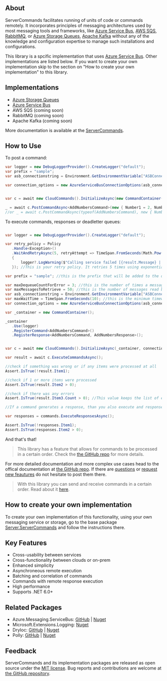 ﻿## About

ServerCommands facilitates running of units of code or commands remotely. It incorporates principles of messaging architectures used by most messaging tools and frameworks, like [Azure Service Bus](https://docs.microsoft.com/en-ca/azure/service-bus-messaging/), [AWS SQS](https://aws.amazon.com/sqs/), [RabbitMQ](https://www.rabbitmq.com/), or [Azure Storage Queues](https://docs.microsoft.com/en-ca/azure/storage/queues/storage-dotnet-how-to-use-queues?tabs=dotnet), [Apache Kafka](https://kafka.apache.org/) without any of the knowledge and configuration expertise to manage such installations and configurations. 

This library is a spcific implementation that uses [Azure Service Bus](https://docs.microsoft.com/en-ca/azure/service-bus-messaging/). Other implementations are listed below. If you want to create your own implementation skip to the section on "How to create your own implementation" to this library.

## Implementations

* [Azure Storage Queues](https://www.nuget.org/packages/ServerTools.ServerCommands.AzureStorageQueues/)
* [Azure Service Bus](https://www.nuget.org/packages/ServerTools.ServerCommands.AzureServiceBus/)
* AWS SQS (coming soon)
* RabbitMQ (coming soon)
* Apache Kafka (coming soon)

More documentation is available at the [ServerCommands](https://github.com/hgjura/ServerTools.ServerCommands).


## How to Use

To post a command:

```csharp
var logger = new DebugLoggerProvider().CreateLogger("default");
var prefix = "sample";
var asb_connectionstring = Environment.GetEnvironmentVariable["ASBConnectionString"]; //this is the connections string for the Azure Service Bus

var connection_options = new AzureServiceBusConnectionOptions(asb_connectionstring, MaxDequeueCountForError: 3, Log: logger, QueueNamePrefix: prefix);


var c = await new CloudCommands().InitializeAsync(new CommandContainer(), connection_options);

_ = await c.PostCommandAsync<AddNumbersCommand>(new { Number1 = 2, Number2 = 3 });
//or _ = await c.PostCommandAsync(typeof(AddNumbersCommand), new { Number1 = 2, Number2 = 3 });

```

To execute commands, responses or deadletter queues:

```csharp

var logger = new DebugLoggerProvider().CreateLogger("default");

var retry_policy = Policy
   .Handle<Exception>()
   .WaitAndRetryAsync(5, retryAttempt => TimeSpan.FromSeconds(Math.Pow(2, retryAttempt)), (result, timeSpan, retryCount, context) =>
   {
       logger?.LogWarning($"Calling service failed [{result.Message} | {result.InnerException?.Message}]. Waiting {timeSpan} before next retry. Retry attempt {retryCount}.");
   }); //This is your retry policy. It retries 5 times using exponential backoff. If not set, or set to null, the default is similar: it tries 3 times with exponential backoff 

var prefix = "sample"; //this is the prefix that will be added to the queues created by the package

var maxDequeueCountForError = 3; //this is the number of times a message will be dequeued before sent to DLQ. If not set, defaults to 5.
var maxMessagesToRetrieve = 50; //this is the number of messages read by the queue at once.  If not set, defaults to 32.
var asb_connectionstring = Environment.GetEnvironmentVariable["ASBConnectionString"]; //this is the connections string for the Azure Service Bus
var maxWaitTime = TimeSpan.FromSeconds(10); //this is the minimum timewindow that the package keeps the connection to the ServiceBus open. If not set, defaults to 60 seconds.
var connection_options = new AzureServiceBusConnectionOptions(asb_connectionstring, MaxDequeueCountForError: 3, Log: logger, RetryPolicy:retry_policy, QueueNamePrefix: prefix, MaxMessagesToRetrieve: maxMessagesToRetrieve, MaxWaitTime: maxWaitTime);

var _container = new CommandContainer();

_container
   .Use(logger)
   .RegisterCommand<AddNumbersCommand>()
   .RegisterResponse<AddNumbersCommand, AddNumbersResponse>();


var c = await new CloudCommands().InitializeAsync(_container, connection_options);

var result = await c.ExecuteCommandsAsync();

//check if something was wrong or if any items were processed at all
Assert.IsTrue(!result.Item1);

//check if 1 or more items were processed
Assert.IsTrue(result.Item2 > 0);

//check if there was any errors
Assert.IsTrue(result.Item3.Count > 0); //This value keeps the list of error messages that were encountered. After retrying 3 times the command is moved to the deadletterqueue.

//If a command generates a response, than you also execute and responses:

var responses = commands.ExecuteResponsesAsync();

Assert.IsTrue(!responses.Item1);
Assert.IsTrue(responses.Item2 > 0);

```

And that's that!

> This library has a feature that allows for commands to be processed in a certain order. Check the [the GitHub repo](https://github.com/hgjura/ServerTools.ServerCommands) for more details.


For more detailed documentation and more complex use cases head to the offical documentation at [the GitHub repo](https://github.com/hgjura/ServerTools.ServerCommands). If there are [questions](https://github.com/hgjura/ServerTools.ServerCommands/issues/new?assignees=hgjura&labels=question&title=ask%3A+) or [request new feautures](https://github.com/hgjura/ServerTools.ServerCommands/issues/new?assignees=hgjura&labels=request&title=newfeature%3A+) do not hesitate to post them there.

> With this library you can send and receive commands in a certain order. Read about it [here](https://github.com/hgjura/ServerTools.ServerCommands).

## How to create your own implementation

To create your own implementation of this functionality, using your own messaging service or storage, go to the base package [Server.ServerCommands](https://www.nuget.org/packages/ServerTools.ServerCommands/) and follow the instructions there. 


## Key Features
* Cross-usability between services
* Cross-functionality between clouds or on-prem
* Enhanced simplicity
* Asynchroneous remote execution
* Batching and correlation of commands
* Commands with remote response execution
* High performance
* Supports .NET 6.0+

## Related Packages

* Azure.Messaging.ServiceBus: [GitHub](https://github.com/Azure/azure-sdk-for-net/blob/Azure.Messaging.ServiceBus_7.8.1/sdk/servicebus/Azure.Messaging.ServiceBus/README.md) | [Nuget](https://www.nuget.org/packages/Azure.Messaging.ServiceBus/)
* Microsoft.Extensions.Logging: [Nuget](https://www.nuget.org/packages/Microsoft.Extensions.Logging)
* DryIoc: [GitHub](https://github.com/dadhi/DryIoc) | [Nuget](https://www.nuget.org/packages/DryIoc.dll/)
* Polly: [GitHub](https://github.com/App-vNext/Polly) | [Nuget](https://www.nuget.org/packages/polly)


## Feedback

ServerCommands and its implementation packages are released as open source under the [MIT license](https://github.com/hgjura/ServerTools.ServerCommands/blob/main/LICENSE). Bug reports and contributions are welcome at [the GitHub repository](https://github.com/hgjura/ServerTools.ServerCommands/issues).


